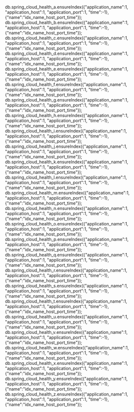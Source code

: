 db.spring_cloud_health_a.ensureIndex({"application_name":1, "application_host":1, "application_port":1, "time":-1}, {"name":"idx_name_host_port_time"});
db.spring_cloud_health_b.ensureIndex({"application_name":1, "application_host":1, "application_port":1, "time":-1}, {"name":"idx_name_host_port_time"});
db.spring_cloud_health_c.ensureIndex({"application_name":1, "application_host":1, "application_port":1, "time":-1}, {"name":"idx_name_host_port_time"});
db.spring_cloud_health_d.ensureIndex({"application_name":1, "application_host":1, "application_port":1, "time":-1}, {"name":"idx_name_host_port_time"});
db.spring_cloud_health_e.ensureIndex({"application_name":1, "application_host":1, "application_port":1, "time":-1}, {"name":"idx_name_host_port_time"});
db.spring_cloud_health_f.ensureIndex({"application_name":1, "application_host":1, "application_port":1, "time":-1}, {"name":"idx_name_host_port_time"});
db.spring_cloud_health_g.ensureIndex({"application_name":1, "application_host":1, "application_port":1, "time":-1}, {"name":"idx_name_host_port_time"});
db.spring_cloud_health_h.ensureIndex({"application_name":1, "application_host":1, "application_port":1, "time":-1}, {"name":"idx_name_host_port_time"});
db.spring_cloud_health_i.ensureIndex({"application_name":1, "application_host":1, "application_port":1, "time":-1}, {"name":"idx_name_host_port_time"});
db.spring_cloud_health_j.ensureIndex({"application_name":1, "application_host":1, "application_port":1, "time":-1}, {"name":"idx_name_host_port_time"});
db.spring_cloud_health_k.ensureIndex({"application_name":1, "application_host":1, "application_port":1, "time":-1}, {"name":"idx_name_host_port_time"});
db.spring_cloud_health_l.ensureIndex({"application_name":1, "application_host":1, "application_port":1, "time":-1}, {"name":"idx_name_host_port_time"});
db.spring_cloud_health_m.ensureIndex({"application_name":1, "application_host":1, "application_port":1, "time":-1}, {"name":"idx_name_host_port_time"});
db.spring_cloud_health_n.ensureIndex({"application_name":1, "application_host":1, "application_port":1, "time":-1}, {"name":"idx_name_host_port_time"});
db.spring_cloud_health_o.ensureIndex({"application_name":1, "application_host":1, "application_port":1, "time":-1}, {"name":"idx_name_host_port_time"});
db.spring_cloud_health_p.ensureIndex({"application_name":1, "application_host":1, "application_port":1, "time":-1}, {"name":"idx_name_host_port_time"});
db.spring_cloud_health_q.ensureIndex({"application_name":1, "application_host":1, "application_port":1, "time":-1}, {"name":"idx_name_host_port_time"});
db.spring_cloud_health_r.ensureIndex({"application_name":1, "application_host":1, "application_port":1, "time":-1}, {"name":"idx_name_host_port_time"});
db.spring_cloud_health_s.ensureIndex({"application_name":1, "application_host":1, "application_port":1, "time":-1}, {"name":"idx_name_host_port_time"});
db.spring_cloud_health_t.ensureIndex({"application_name":1, "application_host":1, "application_port":1, "time":-1}, {"name":"idx_name_host_port_time"});
db.spring_cloud_health_u.ensureIndex({"application_name":1, "application_host":1, "application_port":1, "time":-1}, {"name":"idx_name_host_port_time"});
db.spring_cloud_health_v.ensureIndex({"application_name":1, "application_host":1, "application_port":1, "time":-1}, {"name":"idx_name_host_port_time"});
db.spring_cloud_health_w.ensureIndex({"application_name":1, "application_host":1, "application_port":1, "time":-1}, {"name":"idx_name_host_port_time"});
db.spring_cloud_health_x.ensureIndex({"application_name":1, "application_host":1, "application_port":1, "time":-1}, {"name":"idx_name_host_port_time"});
db.spring_cloud_health_y.ensureIndex({"application_name":1, "application_host":1, "application_port":1, "time":-1}, {"name":"idx_name_host_port_time"});
db.spring_cloud_health_z.ensureIndex({"application_name":1, "application_host":1, "application_port":1, "time":-1}, {"name":"idx_name_host_port_time"});